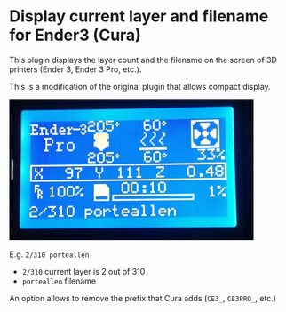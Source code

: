 # Display current layer and filename for Ender3 (Cura)

This plugin displays the layer count and the filename on the screen of 3D printers (Ender 3, Ender 3 Pro, etc.).

This is a modification of the original plugin that allows compact display.

![](.screen.jpeg)

E.g. `2/310 porteallen`
+ `2/310` current layer is 2 out of 310
+ `porteallen` filename

An option allows to remove the prefix that Cura adds (`CE3_`, `CE3PRO_`, etc.)
